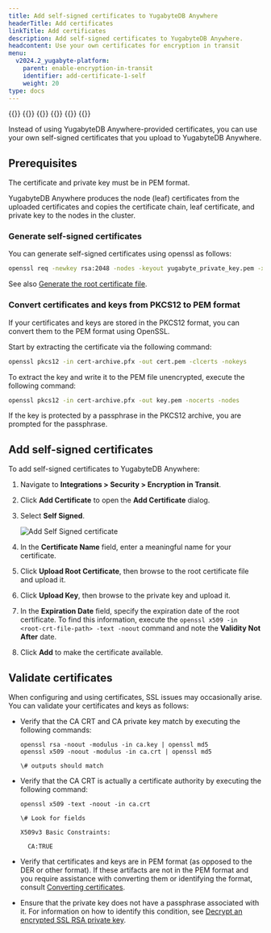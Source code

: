 ```yaml
---
title: Add self-signed certificates to YugabyteDB Anywhere
headerTitle: Add certificates
linkTitle: Add certificates
description: Add self-signed certificates to YugabyteDB Anywhere.
headcontent: Use your own certificates for encryption in transit
menu:
  v2024.2_yugabyte-platform:
    parent: enable-encryption-in-transit
    identifier: add-certificate-1-self
    weight: 20
type: docs
---
```


{{<tabs>}}
{{<tabitem href="../add-certificate-self/" text="Self-Signed" active="true" >}}
{{<tabitem href="../add-certificate-ca/" text="CA-Signed" >}}
{{<tabitem href="../add-certificate-hashicorp/" text="Hashicorp Vault" >}}
{{<tabitem href="../add-certificate-kubernetes/" text="Kubernetes cert-manager" >}}
{{</tabs>}}

Instead of using YugabyteDB Anywhere-provided certificates, you can use your own self-signed certificates that you upload to YugabyteDB Anywhere.

## Prerequisites

The certificate and private key must be in PEM format.

YugabyteDB Anywhere produces the node (leaf) certificates from the uploaded certificates and copies the certificate chain, leaf certificate, and private key to the nodes in the cluster.

### Generate self-signed certificates

You can generate self-signed certificates using openssl as follows:

```sh
openssl req -newkey rsa:2048 -nodes -keyout yugabyte_private_key.pem -x509 -days 365 -out yugabyte_cert.pem
```

See also [Generate the root certificate file](../../../../secure/tls-encryption/server-certificates/#generate-the-root-certificate-file).

### Convert certificates and keys from PKCS12 to PEM format

If your certificates and keys are stored in the PKCS12 format, you can convert them to the PEM format using OpenSSL.

Start by extracting the certificate via the following command:

```sh
openssl pkcs12 -in cert-archive.pfx -out cert.pem -clcerts -nokeys
```

To extract the key and write it to the PEM file unencrypted, execute the following command:

```sh
openssl pkcs12 -in cert-archive.pfx -out key.pem -nocerts -nodes
```

If the key is protected by a passphrase in the PKCS12 archive, you are prompted for the passphrase.

## Add self-signed certificates

To add self-signed certificates to YugabyteDB Anywhere:

1. Navigate to **Integrations > Security > Encryption in Transit**.

1. Click **Add Certificate** to open the **Add Certificate** dialog.

1. Select **Self Signed**.

    ![Add Self Signed certificate](/images/yp/encryption-in-transit/add-self-cert.png)

1. In the **Certificate Name** field, enter a meaningful name for your certificate.

1. Click **Upload Root Certificate**, then browse to the root certificate file and upload it.

1. Click **Upload Key**, then browse to the private key and upload it.

1. In the **Expiration Date** field, specify the expiration date of the root certificate. To find this information, execute the `openssl x509 -in <root-crt-file-path> -text -noout` command and note the **Validity Not After** date.

1. Click **Add** to make the certificate available.

## Validate certificates

When configuring and using certificates, SSL issues may occasionally arise. You can validate your certificates and keys as follows:

- Verify that the CA CRT and CA private key match by executing the following commands:

    ```shell
    openssl rsa -noout -modulus -in ca.key | openssl md5
    openssl x509 -noout -modulus -in ca.crt | openssl md5

    \# outputs should match
    ```

- Verify that the CA CRT is actually a certificate authority by executing the following command:

    ```shell
    openssl x509 -text -noout -in ca.crt

    \# Look for fields

    X509v3 Basic Constraints:

      CA:TRUE
    ```

- Verify that certificates and keys are in PEM format (as opposed to the DER or other format). If these artifacts are not in the PEM format and you require assistance with converting them or identifying the format, consult [Converting certificates](https://support.globalsign.com/ssl/ssl-certificates-installation/converting-certificates-openssl).

- Ensure that the private key does not have a passphrase associated with it. For information on how to identify this condition, see [Decrypt an encrypted SSL RSA private key](https://techjourney.net/how-to-decrypt-an-enrypted-ssl-rsa-private-key-pem-key/).
